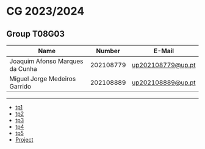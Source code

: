 # CG 2023/2024

## Group T08G03
| Name             | Number    | E-Mail             |
| ---------------- | --------- | ------------------ |
| Joaquim Afonso Marques da Cunha         | 202108779 | up202108779@up.pt                |
| Miguel Jorge Medeiros Garrido         | 202108889 | up202108889@up.pt                |

----

  - [tp1](tp1/README.md)
  - [tp2](tp2/README.md)
  - [tp3](tp3/README.md)
  - [tp4](tp4/README.md)
  - [tp5](tp5/README.md)
  - [Project](proj/README.md)
